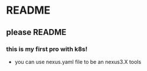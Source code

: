 # README
## please README
### this is my first pro with k8s!
- you can use nexus.yaml file to be an nexus3.X tools
